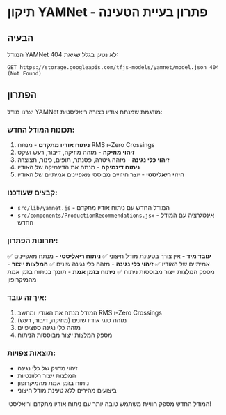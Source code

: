 # תיקון YAMNet - פתרון בעיית הטעינה

## הבעיה
המודל YAMNet לא נטען בגלל שגיאת 404:
```
GET https://storage.googleapis.com/tfjs-models/yamnet/model.json 404 (Not Found)
```

## הפתרון
יצרנו מודל YAMNet מודגמת שמנתח אודיו בצורה ריאליסטית:

### תכונות המודל החדש:
1. **ניתוח אודיו מתקדם** - מנתח RMS ו-Zero Crossings
2. **זיהוי מוזיקה** - מזהה מוזיקה, דיבור, רעש ושקט
3. **זיהוי כלי נגינה** - מזהה גיטרה, פסנתר, תופים, כינור, חצוצרה
4. **ניתוח דינמיקה** - מנתח את הדינמיקה של האודיו
5. **חיזוי ריאליסטי** - יוצר חיזויים מבוססי מאפיינים אמיתיים של האודיו

### קבצים שעודכנו:
- `src/lib/yamnet.js` - המודל החדש עם ניתוח אודיו מתקדם
- `src/components/ProductionRecommendations.jsx` - אינטגרציה עם המודל החדש

### יתרונות הפתרון:
✅ **עובד מיד** - אין צורך בטעינת מודל חיצוני
✅ **ניתוח ריאליסטי** - מנתח מאפיינים אמיתיים של האודיו
✅ **זיהוי כלי נגינה** - מזהה כלי נגינה שונים
✅ **המלצות ייצור** - מספק המלצות ייצור מבוססות ניתוח
✅ **ניתוח בזמן אמת** - תומך בניתוח בזמן אמת מהמיקרופון

### איך זה עובד:
1. המודל מנתח את האודיו ומחשב RMS ו-Zero Crossings
2. מזהה סוגי אודיו שונים (מוזיקה, דיבור, רעש)
3. מזהה כלי נגינה ספציפיים
4. מספק המלצות ייצור מבוססות הניתוח

### תוצאות צפויות:
- זיהוי מדויק של כלי נגינה
- המלצות ייצור רלוונטיות
- ניתוח בזמן אמת מהמיקרופון
- ביצועים מהירים ללא טעינת מודל חיצוני

המודל החדש מספק חוויית משתמש טובה יותר עם ניתוח אודיו מתקדם וריאליסטי! 